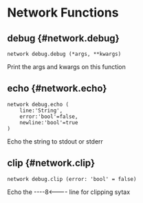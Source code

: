 # Network Functions
## debug {#network.debug}
```sig
network debug.debug (*args, **kwargs)
```

Print the args and kwargs on this function
## echo {#network.echo}
```sig
network debug.echo (
    line:'String',
    error:'bool'=false,
    newline:'bool'=true
)
```

Echo the string to stdout or stderr
## clip {#network.clip}
```sig
network debug.clip (error: 'bool' = false)
```

Echo the ----8<---- line for clipping sytax
